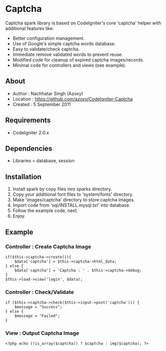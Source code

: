 # Captcha

Captcha spark library is based on CodeIgniter's core 'captcha' helper with additional features like:

* Better configuration management.
* Use of Google's simple captcha words database.
* Easy to validate/check captcha.
* Immediate remove validated words to prevent reuse.
* Modified code for cleanup of expired captcha images/records.
* Minimal code for controllers and views (see example).

## About

* Author : Nachhatar Singh (Azoxy)
* Location : https://github.com/azoxy/CodeIgniter-Captcha
* Created : 5 September 2011

## Requirements

* CodeIgniter 2.0.x

## Dependencies

* Libraries = database, session

## Installation

1. Install spark by copy files inro sparks directory.
2. Copy your additional font files to 'system/fonts' directory.
3. Make 'images/captcha' directory to store captcha images.
4. Import code from 'sql/INSTALL.mysql.txt' into database.
5. Follow the example code, next.
6. Enjoy.

## Example

### Controller : Create Captcha Image

    if($this->captcha->create()){
        $data['captcha'] = $this->captcha->html_data;
    } else {
        $data['captcha'] = 'Captcha : ' . $this->captcha->debug;
    }
    $this->load->view('login', $data);

### Controller : Check/Validate

    if ($this->captcha->check($this->input->post('captcha'))) {
    	$message = "Success";
    } else {
    	$message = "Failed";
    }

### View : Output Captcha Image

    <?php echo (!is_array($captcha)) ? $captcha : img($captcha); ?>
